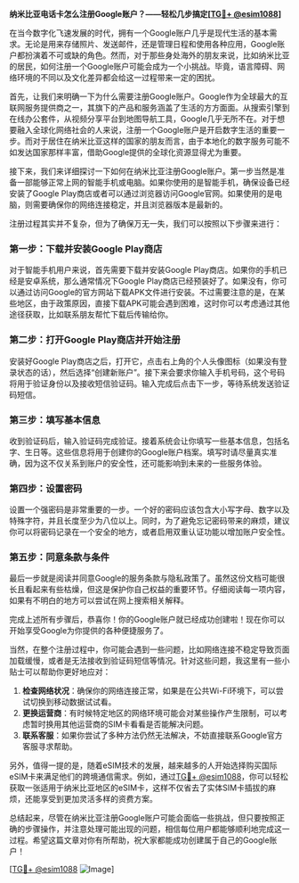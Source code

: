**纳米比亚电话卡怎么注册Google账户？——轻松几步搞定[[TG💪+ @esim1088](https://t.me/s/esim1088)]**

在当今数字化飞速发展的时代，拥有一个Google账户几乎是现代生活的基本需求。无论是用来存储照片、发送邮件，还是管理日程和使用各种应用，Google账户都扮演着不可或缺的角色。然而，对于那些身处海外的朋友来说，比如纳米比亚的居民，如何注册一个Google账户可能会成为一个小挑战。毕竟，语言障碍、网络环境的不同以及文化差异都会给这一过程带来一定的困扰。

首先，让我们来明确一下为什么需要注册Google账户。Google作为全球最大的互联网服务提供商之一，其旗下的产品和服务涵盖了生活的方方面面。从搜索引擎到在线办公套件，从视频分享平台到地图导航工具，Google几乎无所不在。对于想要融入全球化网络社会的人来说，注册一个Google账户是开启数字生活的重要一步。而对于居住在纳米比亚这样的国家的朋友而言，由于本地化的数字服务可能不如发达国家那样丰富，借助Google提供的全球化资源显得尤为重要。

接下来，我们来详细探讨一下如何在纳米比亚注册Google账户。第一步当然是准备一部能够正常上网的智能手机或电脑。如果你使用的是智能手机，确保设备已经安装了Google Play商店或者可以通过浏览器访问Google官网。如果使用的是电脑，则需要确保你的网络连接稳定，并且浏览器版本是最新的。

注册过程其实并不复杂，但为了确保万无一失，我们可以按照以下步骤来进行：

### 第一步：下载并安装Google Play商店

对于智能手机用户来说，首先需要下载并安装Google Play商店。如果你的手机已经是安卓系统，那么通常情况下Google Play商店已经预装好了。如果没有，你可以通过访问Google的官方网站下载APK文件进行安装。不过需要注意的是，在某些地区，由于政策原因，直接下载APK可能会遇到困难，这时你可以考虑通过其他途径获取，比如联系朋友帮忙下载后传输给你。

### 第二步：打开Google Play商店并开始注册

安装好Google Play商店之后，打开它，点击右上角的个人头像图标（如果没有登录状态的话），然后选择“创建新账户”。接下来会要求你输入手机号码，这个号码将用于验证身份以及接收短信验证码。输入完成后点击下一步，等待系统发送验证码短信。

### 第三步：填写基本信息

收到验证码后，输入验证码完成验证。接着系统会让你填写一些基本信息，包括名字、生日等。这些信息将用于创建你的Google账户档案。填写时请尽量真实准确，因为这不仅关系到账户的安全性，还可能影响到未来的一些服务体验。

### 第四步：设置密码

设置一个强密码是非常重要的一步。一个好的密码应该包含大小写字母、数字以及特殊字符，并且长度至少为八位以上。同时，为了避免忘记密码带来的麻烦，建议你可以将密码记录在一个安全的地方，或者启用双重认证功能以增加账户安全性。

### 第五步：同意条款与条件

最后一步就是阅读并同意Google的服务条款与隐私政策了。虽然这份文档可能很长且看起来有些枯燥，但这是保护你自己权益的重要环节。仔细阅读每一项内容，如果有不明白的地方可以尝试在网上搜索相关解释。

完成上述所有步骤后，恭喜你！你的Google账户就已经成功创建啦！现在你可以开始享受Google为你提供的各种便捷服务了。

当然，在整个注册过程中，你可能会遇到一些问题，比如网络连接不稳定导致页面加载缓慢，或者是无法接收到验证码短信等情况。针对这些问题，我这里有一些小贴士可以帮助你更好地应对：

1. **检查网络状况**：确保你的网络连接正常，如果是在公共Wi-Fi环境下，可以尝试切换到移动数据试试看。
2. **更换运营商**：有时候特定地区的网络环境可能会对某些操作产生限制，可以考虑暂时换用其他运营商的SIM卡看看是否能解决问题。
3. **联系客服**：如果你尝试了多种方法仍然无法解决，不妨直接联系Google官方客服寻求帮助。

另外，值得一提的是，随着eSIM技术的发展，越来越多的人开始选择购买国际eSIM卡来满足他们的跨境通信需求。例如，通过[TG💪+ @esim1088](https://t.me/s/esim1088)，你可以轻松获取一张适用于纳米比亚地区的eSIM卡，这样不仅省去了实体SIM卡插拔的麻烦，还能享受到更加灵活多样的资费方案。

总结起来，尽管在纳米比亚注册Google账户可能会面临一些挑战，但只要按照正确的步骤操作，并注意处理可能出现的问题，相信每位用户都能够顺利地完成这一过程。希望这篇文章对你有所帮助，祝大家都能成功创建属于自己的Google账户！

[[TG💪+ @esim1088](https://t.me/s/esim1088) ![Image](https://i.postimg.cc/4NQfJmqS/Snipaste-2025-05-13-00-14-12.png)]